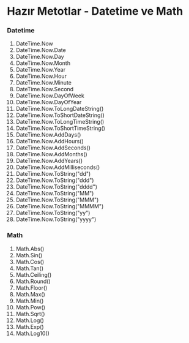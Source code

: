 # Hazır Metotlar - Datetime ve Math

### Datetime
1. DateTime.Now
2. DateTime.Now.Date
1. DateTime.Now.Day
1. DateTime.Now.Month
1. DateTime.Now.Year
1. DateTime.Now.Hour
1. DateTime.Now.Minute
1. DateTime.Now.Second
1. DateTime.Now.DayOfWeek
1. DateTime.Now.DayOfYear
1. DateTime.Now.ToLongDateString()
1. DateTime.Now.ToShortDateString()
1. DateTime.Now.ToLongTimeString()
1. DateTime.Now.ToShortTimeString()
1. DateTime.Now.AddDays()
1. DateTime.Now.AddHours()
1. DateTime.Now.AddSeconds()
1. DateTime.Now.AddMonths()
1. DateTime.Now.AddYears()
1. DateTime.Now.AddMilliseconds()
1. DateTime.Now.ToString("dd")
1. DateTime.Now.ToString("ddd")
1. DateTime.Now.ToString("dddd")
1. DateTime.Now.ToString("MM")
1. DateTime.Now.ToString("MMM")
1. DateTime.Now.ToString("MMMM")
1. DateTime.Now.ToString("yy")
1. DateTime.Now.ToString("yyyy")

### Math
1. Math.Abs()
2. Math.Sin()
1. Math.Cos()
1. Math.Tan()
1. Math.Ceiling()
1. Math.Round()
1. Math.Floor()
1. Math.Max()
1. Math.Min()
1. Math.Pow()
1. Math.Sqrt()
1. Math.Log()
1. Math.Exp()
1. Math.Log10()
